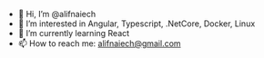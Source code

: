 - 👋 Hi, I’m @alifnaiech
- 👀 I’m interested in Angular, Typescript, .NetCore, Docker, Linux 
- 🌱 I’m currently learning React
- 📫 How to reach me: alifnaiech@gmail.com

<!---
alifnaiech/alifnaiech is a ✨ special ✨ repository because its `README.md` (this file) appears on your GitHub profile.
You can click the Preview link to take a look at your changes.
--->
